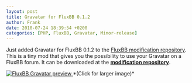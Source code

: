 ```yaml
---
layout: post
title: Gravatar for FluxBB 0.1.2
author: Frank
date: 2010-07-24 18:39:54 +0200
categories: [PHP, FluxBB, Gravatar, Minor-release]
---
```


Just added Gravatar for FluxBB 0.1.2 to the [FluxBB modification repository][1].
This is a tiny mod that gives you the possibility to use your Gravatar on a
FluxBB forum. It can be downloaded at the **[modification repository][2]**.

<a class="jsimgbox" href="{{ site.cdn }}/img/fluxbb-gravatar/fluxbb-gravatar-preview.png">
  <img src="{{ site.cdn }}/img/fluxbb-gravatar/t_fluxbb-gravatar-preview.png" alt="FluxBB Gravatar preview" />
</a>
*(Click for larger image)*


 [1]: http://fluxbb.org/resources/
 [2]: http://fluxbb.org/resources/mods/gravatar/
